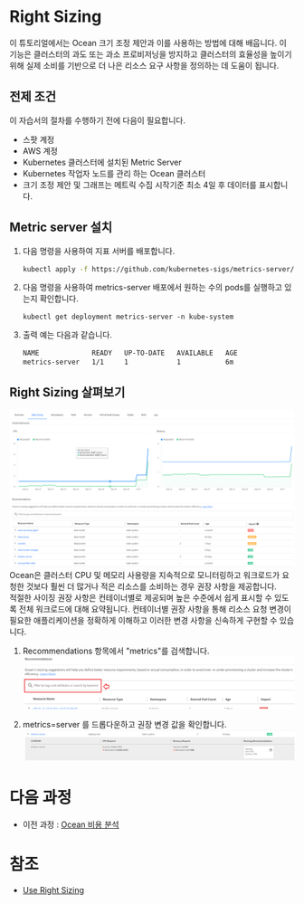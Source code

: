 # Right Sizing
이 튜토리얼에서는 Ocean 크기 조정 제안과 이를 사용하는 방법에 대해 배웁니다. 
이 기능은 클러스터의 과도 또는 과소 프로비저닝을 방지하고 클러스터의 효율성을 높이기 위해 실제 소비를 기반으로 더 나은 리소스 요구 사항을 정의하는 데 도움이 됩니다.

## 전제 조건
이 자습서의 절차를 수행하기 전에 다음이 필요합니다.

- 스팟 계정
- AWS 계정
- Kubernetes 클러스터에 설치된 Metric Server
- Kubernetes 작업자 노드를 관리 하는 Ocean 클러스터
- 크기 조정 제안 및 그래프는 메트릭 수집 시작기준 최소 4일 후 데이터를 표시합니다.

## Metric server 설치
1. 다음 명령을 사용하여 지표 서버를 배포합니다.
    ```bash
    kubectl apply -f https://github.com/kubernetes-sigs/metrics-server/releases/latest/download/components.yaml
    ```
2. 다음 명령을 사용하여 metrics-server 배포에서 원하는 수의 pods를 실행하고 있는지 확인합니다.
    ```
    kubectl get deployment metrics-server -n kube-system
    ```
3. 출력 예는 다음과 같습니다.
    ```
    NAME             READY   UP-TO-DATE   AVAILABLE   AGE
    metrics-server   1/1     1            1           6m
    ```
## Right Sizing 살펴보기
![ViewRightSizing](./Images/ViewRightSizing.png)</br>
Ocean은 클러스터 CPU 및 메모리 사용량을 지속적으로 모니터링하고 워크로드가 요청한 것보다 훨씬 더 많거나 적은 리소스를 소비하는 경우 권장 사항을 제공합니다.</br>
적절한 사이징 권장 사항은 컨테이너별로 제공되며 높은 수준에서 쉽게 표시할 수 있도록 전체 워크로드에 대해 요약됩니다. 컨테이너별 권장 사항을 통해 리소스 요청 변경이 필요한 애플리케이션을 정확하게 이해하고 이러한 변경 사항을 신속하게 구현할 수 있습니다.

1. Recommendations 항목에서 "metrics"를 검색합니다.</br>
![SearchRecommendApp](./Images/SearchRecommendApp.png)

2. metrics=server 를 드롭다운하고 권장 변경 값을 확인합니다.</br>
![RightSizing](./Images/RightSizing.png)

# 다음 과정
- 이전 과정 : [Ocean 비용 분석](./3-6_CostAnalysis.md)

# 참조
- [Use Right Sizing](https://docs.spot.io/ocean/tutorials/use-right-sizing)